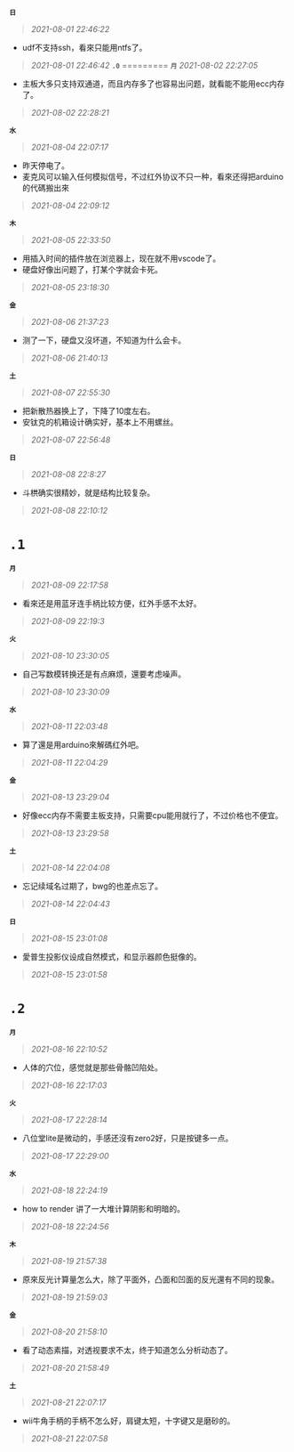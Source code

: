 **`日`**
>*2021-08-01 22:46:22*
- udf不支持ssh，看來只能用ntfs了。
>*2021-08-01 22:46:42*
**`.0`**
=========
**`月`**
>*2021-08-02 22:27:05*
- 主板大多只支持双通道，而且内存多了也容易出问题，就看能不能用ecc内存了。
>*2021-08-02 22:28:21*

**`水`**
>*2021-08-04 22:07:17*
- 昨天停电了。
- 麦克风可以输入任何模拟信号，不过红外协议不只一种，看來还得把arduino的代碼搬出來
>*2021-08-04 22:09:12*

**`木`**
>*2021-08-05 22:33:50*
- 用插入时间的插件放在浏览器上，现在就不用vscode了。
- 硬盘好像出问题了，打某个字就会卡死。
>*2021-08-05 23:18:30*

**`金`**
>*2021-08-06 21:37:23*
- 测了一下，硬盘又沒坏道，不知道为什么会卡。
>*2021-08-06 21:40:13*

**`土`**
>*2021-08-07 22:55:30*
- 把新散热器换上了，下降了10度左右。
- 安钛克的机箱设计确实好，基本上不用螺丝。
>*2021-08-07 22:56:48*

**`日`**
>*2021-08-08 22:8:27*
- 斗栱确实很精妙，就是结构比较复杂。
>*2021-08-08 22:10:12*


**`.1`**
=========
**`月`**
>*2021-08-09 22:17:58*
- 看來还是用蓝牙连手柄比较方便，红外手感不太好。
>*2021-08-09 22:19:3*
     
**`火`**
>*2021-08-10 23:30:05*
- 自己写数模转换还是有点麻烦，還要考虑噪声。
>*2021-08-10 23:30:09*
     
**`水`**
>*2021-08-11 22:03:48*
- 算了還是用arduino來解碼红外吧。
>*2021-08-11 22:04:29*


**`金`**
>*2021-08-13 23:29:04*
- 好像ecc内存不需要主板支持，只需要cpu能用就行了，不过价格也不便宜。
>*2021-08-13 23:29:58*

**`土`**
>*2021-08-14 22:04:08*
- 忘记续域名过期了，bwg的也差点忘了。
>*2021-08-14 22:04:43*

**`日`**
>*2021-08-15 23:01:08*
- 愛普生投影仪设成自然模式，和显示器颜色挺像的。
>*2021-08-15 23:01:58*


**`.2`**
=========
**`月`**
>*2021-08-16 22:10:52*
- 人体的穴位，感觉就是那些骨骼凹陷处。
>*2021-08-16 22:17:03*

**`火`**
>*2021-08-17 22:28:14*
- 八位堂lite是微动的，手感还沒有zero2好，只是按键多一点。
>*2021-08-17 22:29:00*

**`水`**
>*2021-08-18 22:24:19*
- how to render 讲了一大堆计算阴影和明暗的。
>*2021-08-18 22:24:56*

**`木`**
>*2021-08-19 21:57:38*
- 原來反光计算量怎么大，除了平面外，凸面和凹面的反光還有不同的现象。
>*2021-08-19 21:59:03*

**`金`**
>*2021-08-20 21:58:10*
- 看了动态素描，对透视要求不太，终于知道怎么分析动态了。
>*2021-08-20 21:58:49*

**`土`**
>*2021-08-21 22:07:17*
- wii牛角手柄的手柄不怎么好，肩键太短，十字键又是磨砂的。
>*2021-08-21 22:07:58*
